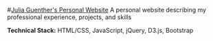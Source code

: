 #[Julia Guenther's Personal Website](http://www.juliaguenther.co/) 
A personal website describing my professional experience, projects, and skills

**Technical Stack:** HTML/CSS, JavaScript, jQuery, D3.js, Bootstrap